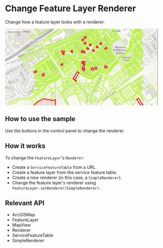 <h1>Change Feature Layer Renderer</h1>

<p>Change how a feature layer looks with a renderer.</p>

<p><img src="ChangeFeatureLayerRenderer.gif"/></p>

<h2>How to use the sample</h2>

<p>Use the buttons in the control panel to change the renderer.</p>

<h2>How it works</h2>

<p>To change the <code>FeatureLayer</code>'s <code>Renderer</code>:</p>

<ul>
    <li>Create a <code>ServiceFeatureTable</code> from a URL.</li>
    <li>Create a feature layer from the service feature table.</li>
    <li>Create a new renderer (in this case, a <code>SimpleRenderer</code>).</li>
    <li>Change the feature layer's renderer using <code>FeatureLayer.setRenderer(SimpleRenderer)</code>.</li>
</ul>

<h2>Relevant API</h2>

<ul>
    <li>ArcGISMap</li>
    <li>FeatureLayer</li>
    <li>MapView</li>
    <li>Renderer</li>
    <li>ServiceFeatureTable</li>
    <li>SimpleRenderer</li>
</ul>

